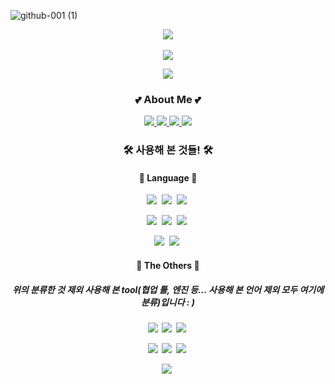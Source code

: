 ![github-001 (1)](https://user-images.githubusercontent.com/60427387/120912024-d1c36580-c6c6-11eb-9175-2d773d39ff6a.png)

<p align="center">
<a href="https://github-readme-stats.vercel.app/api?username=ssook1222&show_icons=true&hide=contribs,prs">
  <img align="center" src="https://github-readme-stats.vercel.app/api?username=ssook1222&show_icons=true&hide=contribs,prs"/>
</a>
  <br></br>
<a href="https://github-readme-stats.vercel.app/api/top-langs/?username=ssook1222&layout=compact&hide=scss,GLSL,shaderLab,HLSLt">
  <img align="center" src="https://github-readme-stats.vercel.app/api/top-langs/?username=ssook1222&layout=compact&hide=scss,GLSL,shaderLab,HLSL" />
</a>
</p>


<p align= "center">
<a href="https://hits.seeyoufarm.com"><img src="https://hits.seeyoufarm.com/api/count/incr/badge.svg?url=https%3A%2F%2Fgithub.com%2Fssook1222%2Fhit-counter&count_bg=%23000000&title_bg=%23000000&icon=awesomelists.svg&icon_color=%23FFFFFF&title=&edge_flat=false"/></a>
 
</p>

<h3> <p align = "center">💕 About Me 💕</p></h3>
</p>
<p align = "center">
 <a href="https://blog.naver.com/chlthr1222">
    <img src="https://img.shields.io/badge/DailyBlog-03C75A?style=flat-square&logo=NAVER&logoColor=white"&link=https://blog.naver.com/chlthr1222/>
 </a> 
 <a href="https://velog.io/@ssook1222">
    <img src="https://img.shields.io/badge/TechBlog-18CCA8?style=flat-square&logo=vimeo&logoColor=white"&link=https://velog.io/@ssook1222>
 </a>
 <a href="mailto:langgel1222@gmail.com">
    <img src="https://img.shields.io/badge/Gmail-EA4335?style=flat-square&logo=Gmail&logoColor=white">
 </a>
  <a href="https://www.youtube.com/channel/UC3XziZapRmYcjkiVDSrdnog">
    <img src="https://img.shields.io/badge/Youtube-FF0000?style=flat-square&logo=youtube&logoColor=white">
 </a> 
</p>


  <h3> <p align = "center">🛠 사용해 본 것들! 🛠</p></h3>
  <h4> <p align = "center"> 📍 Language 📍 </p> </h4>  
  <p align= "center">
  <img src="https://img.shields.io/badge/C-A8B9CC?style=flat-square&logo=C&logoColor=white"/></a>&nbsp
  <img src="https://img.shields.io/badge/C%2b%2b-00599C?style=flat-square&logo=C%2b%2b&logoColor=white"/></a>&nbsp
  <img src="https://img.shields.io/badge/C%23-239120?style=flat-square&logo=C-sharp&logoColor=white"/></a>&nbsp
  </p>
  <p align= "center">
  <img src="https://img.shields.io/badge/Python-3776AB?style=flat-square&logo=Python&logoColor=white"/></a>&nbsp
  <img src="https://img.shields.io/badge/Java-007396?style=flat-square&logo=Java&logoColor=white"/></a>&nbsp
  <img src="https://img.shields.io/badge/Javascript-F7DF1E?style=flat-square&logo=Javascript&logoColor=white"/></a>&nbsp
  </p>
  <p align = "center">
  <img src="https://img.shields.io/badge/Kotlin-0095D5?style=flat-square&logo=Kotlin&logoColor=white"/></a>&nbsp
  <img src="https://img.shields.io/badge/Swift-FA7343?style=flat-square&logo=swift&logoColor=white"/></a>&nbsp
  </p>
 
  
  <h4> <p align = "center"> 📍 The Others 📍 </p> </h4>
  <h5> <p align = "center"> 위의 분류한 것 제외 사용해 본 tool(협업 툴, 엔진 등... 사용해 본 언어 제외 모두 여기에 분류)입니다 : ) </p><h5>
 
  <p align= "center">
  <img src="https://img.shields.io/badge/Firebase-FFCA28?style=flat-square&logo=Firebase&logoColor=white"/></a>&nbsp
  <img src="https://img.shields.io/badge/AWS-232F3E?style=flat-square&logo=Amazon-AWS&logoColor=white"/></a>&nbsp
  <img src="https://img.shields.io/badge/mySQL-4479A1?style=flat-square&logo=mySQL&logoColor=white"/></a>&nbsp
  </p>
  <p align= "center">
  <img src="https://img.shields.io/badge/Unity-000000?style=flat-square&logo=unity&logoColor=white"/></a>&nbsp
  <img src="https://img.shields.io/badge/github-181717?style=flat-square&logo=github&logoColor=white"/></a>&nbsp
  <img src="https://img.shields.io/badge/figma-F24E1E?style=flat-square&logo=figma&logoColor=white"/></a>&nbsp
  </p>
  <p align= "center">
  <img src="https://img.shields.io/badge/Android-3DDC84?style=flat-square&logo=Android&logoColor=white"/></a>&nbsp
  </p>
 
 
  
